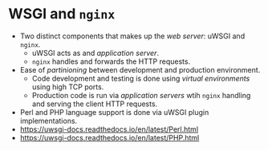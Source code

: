 # WSGI and `nginx`

* Two distinct components that makes up the _web server_: uWSGI and `nginx`.
  * uWSGI acts as and _application server_.
  * `nginx` handles and forwards the HTTP requests.
* Ease of _partinioning_ between development and production environment.
  * Code development and testing is done using _virtual environments_ using high TCP ports.
  * Production code is run via _application servers_ wtih `nginx` handling and serving the client HTTP requests.
* Perl and PHP language support is done via uWSGI plugin implementations.
 * https://uwsgi-docs.readthedocs.io/en/latest/Perl.html
 * https://uwsgi-docs.readthedocs.io/en/latest/PHP.html
